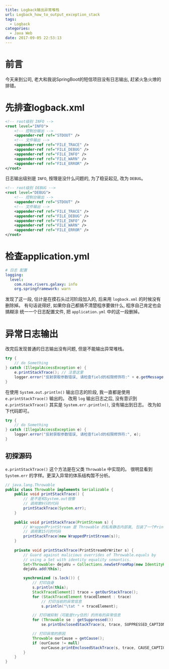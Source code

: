 ```yaml
---
title: Logback输出异常堆栈
url: Logback_how_to_output_exception_stack
tags:
  - Logback
categories:
  - Java Web
date: 2017-09-05 22:53:13
---
```


# 前言
今天来到公司, 老大和我说SpringBoot的短信项目没有日志输出, 赶紧火急火燎的排错。
<!-- more -->

# 先排查logback.xml
```xml
<!-- root级别 INFO -->
<root level="INFO">
    <!-- 控制台输出 -->
    <appender-ref ref="STDOUT" />
    <!-- 文件输出 -->
    <appender-ref ref="FILE_TRACE" />
    <appender-ref ref="FILE_DEBUG" />
    <appender-ref ref="FILE_INFO" />
    <appender-ref ref="FILE_WARN" />
    <appender-ref ref="FILE_ERROR" />
</root>
```
日志输出级别是 ` INFO `, 按理是没什么问题的, 为了稳妥起见, 改为 `DEBUG`。
```xml
<!-- root级别 DEBUG -->
<root level="DEBUG">
    <!-- 控制台输出 -->
    <appender-ref ref="STDOUT" />
    <!-- 文件输出 -->
    <appender-ref ref="FILE_TRACE" />
    <appender-ref ref="FILE_DEBUG" />
    <appender-ref ref="FILE_INFO" />
    <appender-ref ref="FILE_WARN" />
    <appender-ref ref="FILE_ERROR" />
</root>
```

# 检查application.yml
```yml
# 日志 配置
logging:
  level:
    com.nine.rivers.galaxy: info
    org.springframework: warn
```
发现了这一段, 估计是在摸石头过河阶段加入的, 后来用 ` logback.xml ` 的时候没有删除掉。
有句话说得好, 如果你自己都搞不清楚程序要做什么, 程序自己肯定也会搞糊涂
统一一个日志配置文件, 把 ` application.yml ` 中的这一段删掉。

# 异常日志输出
改完后发现普通的日志输出没有问题, 但是不能输出异常堆栈。
```java
try {
    // do Something
} catch (IllegalAccessException e) {
    e.printStackTrace(); // 注意这里
    logger.error("反射获取参数错误, 请检查field的权限修饰符:" + e.getMessage());
} 
```
在使用 ` System.out.println() ` 输出日志的阶段, 我一直都是使用 ` e.printStackTrace() ` 输出的。
改用 ` log ` 输出日志之后, 没有意识到 ` e.printStackTrace() ` 其实是 ` System.err.println() `, 没有输出到日志。
改为如下代码即可。
```java
try {
    // do Something
} catch (IllegalAccessException e) {
    logger.error("反射获取参数错误, 请检查field的权限修饰符:", e);
} 
```

## 初探源码
` e.printStackTrace() ` 这个方法是在父类 ` Throwable ` 中实现的。
很明显看到 ` System.err ` 的字样。更深入异常的体系结构暂不分析。
```java
// java.lang.Throwable
public class Throwable implements Serializable {
    public void printStackTrace() {
        // 是不是和System.out很像
        // 调用第9行的代码
        printStackTrace(System.err);
    }
    
    public void printStackTrace(PrintStream s) {
        // WrappedPrintStream 是 Throwable 的私有静态内部类, 包装了一个PrintStream对象
        // 调用第15行的代码
        printStackTrace(new WrappedPrintStream(s));
    }
    
    private void printStackTrace(PrintStreamOrWriter s) {
        // Guard against malicious overrides of Throwable.equals by
        // using a Set with identity equality semantics.
        Set<Throwable> dejaVu = Collections.newSetFromMap(new IdentityHashMap<Throwable, Boolean>());
        dejaVu.add(this);

        synchronized (s.lock()) {
            // 打印自身
            s.println(this);
            StackTraceElement[] trace = getOurStackTrace();
            for (StackTraceElement traceElement : trace)
                // 打印当前的异常信息
                s.println("\tat " + traceElement);

            // 打印被抑制（可能是try住的）的所有的异常信息
            for (Throwable se : getSuppressed())
                se.printEnclosedStackTrace(s, trace, SUPPRESSED_CAPTION, "\t", dejaVu);

            // 打印异常的原因
            Throwable ourCause = getCause();
            if (ourCause != null)
                ourCause.printEnclosedStackTrace(s, trace, CAUSE_CAPTION, "", dejaVu);
        }
    }
}
```
